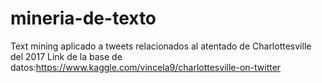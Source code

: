 # mineria-de-texto
Text mining aplicado a tweets relacionados al atentado de Charlottesville del 2017
Link de la base de datos:https://www.kaggle.com/vincela9/charlottesville-on-twitter
